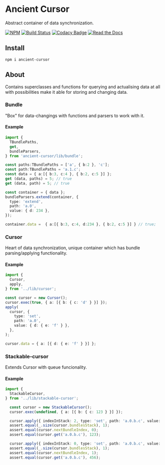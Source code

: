 # Ancient Cursor

Abstract container of data synchronization.

[![NPM](https://img.shields.io/npm/v/ancient-cursor.svg)](https://www.npmjs.com/package/ancient-cursor)
[![Build Status](https://travis-ci.org/AncientSouls/Cursor.svg?branch=master)](https://travis-ci.org/AncientSouls/Cursor)
[![Codacy Badge](https://api.codacy.com/project/badge/Grade/c81b6e5866d14bfe98ceb5ff0c5554da)](https://www.codacy.com/app/ivansglazunov/Cursor?utm_source=github.com&amp;utm_medium=referral&amp;utm_content=AncientSouls/Cursor&amp;utm_campaign=Badge_Grade)
[![Read the Docs](https://img.shields.io/readthedocs/pip.svg)](https://ancientsouls.github.io/)

## Install

```
npm i ancient-cursor
```
## About 

Contains superclasses and functions for querying and actualising data at all with possibilities make it able for storing and changing data.

### Bundle

"Box" for data-changings with functions and parsers to work with it.

#### Example

```ts
import {
  TBundlePaths,
  get,
  bundleParsers,
} from 'ancient-cursor/lib/bundle';

const paths:TBundlePaths = ['a', { b:2 }, 'c'];
const path:TBundlePaths = 'a.1.c';
const data = { a:[{ b:3, c:4 }, { b:2, c:5 }] };
get (data, paths) = 5; // true
get (data, path) = 5; // true

const container = { data };
bundleParsers.extend(container, {
  type: 'extend',
  path: 'a.0',
  value: { d: 234 },
});

container.data =  { a:[{ b:3, c:4, d:234 }, { b:2, c:5 }] } // true;
```

### Cursor

Heart of data synchronization, unique container which has bundle parsing/applying functionality.

#### Example

```ts
import {
  Cursor,
  apply,
} from '../lib/cursor';

const cursor = new Cursor(); 
cursor.exec(true, { a: [{ b: { c: 'd' } }] });
apply(
  cursor, {
    type: 'set',
    path: 'a.0',
    value: { d: { e: 'f' } },
  },
);

cursor.data = { a: [{ d: { e: 'f' } }] };
```

### Stackable-cursor

Extends Cursor with queue funcionality.

#### Example

```ts
import {
  StackableCursor,
} from '../lib/stackable-cursor';

  const cursor = new StackableCursor();
  cursor.exec(undefined, { a: [{ b: { c: 123 } }] });

  cursor.apply({ indexInStack: 2, type: 'set', path: 'a.0.b.c', value: 345 });
  assert.equal(_.size(cursor.bundlesStack), 1);
  assert.equal(cursor.nextBundleIndex, 0);
  assert.equal(cursor.get('a.0.b.c'), 123);

  cursor.apply({ indexInStack: 0, type: 'set', path: 'a.0.b.c', value: 456 });
  assert.equal(_.size(cursor.bundlesStack), 1);
  assert.equal(cursor.nextBundleIndex, 1);
  assert.equal(cursor.get('a.0.b.c'), 456);
```